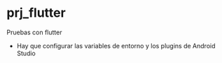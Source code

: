 # prj_flutter
Pruebas con flutter

- Hay que configurar las variables de entorno y los plugins de Android Studio
